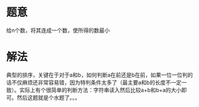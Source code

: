 # 题意
给n个数，将其连成一个数，使所得的数最小

# 解法
典型的排序，关键在于对于a和b，如何判断a在前还是b在前，如果一位一位判的话不仅麻烦还非常容易错，因为特判条件太多了（最主要a和b的长度不一定一致）。实际上有个很简单的判断方法：字符串读入然后比较a+b和b+a的大小即可。然后这题就是个水题了。。。
